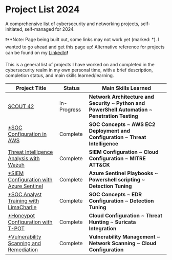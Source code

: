 # Project List 2024
A comprehensive list of cybersecurity and networking projects, self-initiated, self-managed for 2024. 

❗**Note: Page being built out, some links may not work yet (marked: *). I wanted to go ahead and get this page up! Alternative reference for projects can be found on my [LinkedIn](https://www.linkedin.com/in/kareem--ceaser/details/projects)❗ 

This is a general list of projects I have worked on and completed in the cybersecurity realm in my own personal time, with a brief description, completion status, and main skills learned/learning.

| Project Title                                                                                                     | Status           | Main Skills Learned |
| -------------------------------------------------                                                                 | -----------------| ------------------- |
| [SCOUT 42](https://github.com/ceaserkx/scout42)                                                                   | In-Progress      | **Network Architecture and Security** ~ **Python and PowerShell Automation** ~ **Penetration Testing** |
| [*SOC Configuration in AWS](https://github.com/ceaserkx/Security-Onion-SOC-in-AWS)                                | Complete         | **SOC Concepts** ~ **AWS EC2 Deployment and Configuration** ~ **Threat Intelligence**                  |
| [Threat Intelligence Analysis with Wazuh](https://github.com/ceaserkx/Configuring-Wazuh-for-Threat-Intelligence)  | Complete         | **SIEM Configuration** ~ **Cloud Configuration** ~ **MITRE ATT&CK**                                    |
| [*SIEM Configuration with Azure Sentinel](fill)                                                                   | Complete         | **Azure Sentinel Playbooks** ~ **Powershell scripting** ~ **Detection Tuning**                         |
| [*SOC Analyst Training with LimaCharlie](fill)                                                                    | Complete         | **SOC Concepts** ~ **EDR Configuration** ~ **Detection Tuning**                                        |
| [*Honeypot Configuration with T-POT](fill)                                                                        | Complete         | **Cloud Configuration** ~ **Threat Hunting** ~ **Suricata Integration**                                |
| [*Vulnerability Scanning and Remediation](fill)                                                                   | Complete         | **Vulnerability Management** ~ **Network Scanning** ~ **Cloud Configuration**                          |
